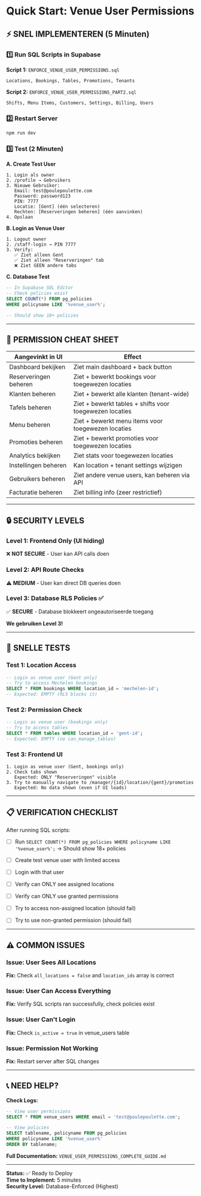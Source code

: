 # Quick Start: Venue User Permissions

## ⚡ SNEL IMPLEMENTEREN (5 Minuten)

### 1️⃣ Run SQL Scripts in Supabase

**Script 1:** `ENFORCE_VENUE_USER_PERMISSIONS.sql`
```
Locations, Bookings, Tables, Promotions, Tenants
```

**Script 2:** `ENFORCE_VENUE_USER_PERMISSIONS_PART2.sql`
```
Shifts, Menu Items, Customers, Settings, Billing, Users
```

### 2️⃣ Restart Server
```bash
npm run dev
```

### 3️⃣ Test (2 Minuten)

**A. Create Test User**
```
1. Login als owner
2. /profile → Gebruikers
3. Nieuwe Gebruiker:
   Email: test@poulepoulette.com
   Password: password123
   PIN: 7777
   Locatie: [Gent] (één selecteren)
   Rechten: [Reserveringen beheren] (één aanvinken)
4. Opslaan
```

**B. Login as Venue User**
```
1. Logout owner
2. /staff-login → PIN 7777
3. Verify:
   ✅ Ziet alleen Gent
   ✅ Ziet alleen "Reserveringen" tab
   ❌ Ziet GEEN andere tabs
```

**C. Database Test**
```sql
-- In Supabase SQL Editor
-- Check policies exist
SELECT COUNT(*) FROM pg_policies 
WHERE policyname LIKE '%venue_user%';

-- Should show 18+ policies
```

---

## 🎯 PERMISSION CHEAT SHEET

| Aangevinkt in UI | Effect |
|-----------------|--------|
| Dashboard bekijken | Ziet main dashboard + back button |
| Reserveringen beheren | Ziet + bewerkt bookings voor toegewezen locaties |
| Klanten beheren | Ziet + bewerkt alle klanten (tenant-wide) |
| Tafels beheren | Ziet + bewerkt tables + shifts voor toegewezen locaties |
| Menu beheren | Ziet + bewerkt menu items voor toegewezen locaties |
| Promoties beheren | Ziet + bewerkt promoties voor toegewezen locaties |
| Analytics bekijken | Ziet stats voor toegewezen locaties |
| Instellingen beheren | Kan location + tenant settings wijzigen |
| Gebruikers beheren | Ziet andere venue users, kan beheren via API |
| Facturatie beheren | Ziet billing info (zeer restrictief) |

---

## 🔒 SECURITY LEVELS

### Level 1: Frontend Only (UI hiding)
❌ **NOT SECURE** - User kan API calls doen

### Level 2: API Route Checks
⚠️ **MEDIUM** - User kan direct DB queries doen

### Level 3: Database RLS Policies ✅
✅ **SECURE** - Database blokkeert ongeautoriseerde toegang

**We gebruiken Level 3!**

---

## 🧪 SNELLE TESTS

### Test 1: Location Access
```sql
-- Login as venue user (Gent only)
-- Try to access Mechelen bookings
SELECT * FROM bookings WHERE location_id = 'mechelen-id';
-- Expected: EMPTY (RLS blocks it)
```

### Test 2: Permission Check
```sql
-- Login as venue user (bookings only)
-- Try to access tables
SELECT * FROM tables WHERE location_id = 'gent-id';
-- Expected: EMPTY (no can_manage_tables)
```

### Test 3: Frontend UI
```
1. Login as venue user (Gent, bookings only)
2. Check tabs shown
   Expected: ONLY "Reserveringen" visible
3. Try to manually navigate to /manager/{id}/location/{gent}/promoties
   Expected: No data shown (even if UI loads)
```

---

## 📋 VERIFICATION CHECKLIST

After running SQL scripts:

- [ ] Run `SELECT COUNT(*) FROM pg_policies WHERE policyname LIKE '%venue_user%';`
      → Should show 18+ policies

- [ ] Create test venue user with limited access
- [ ] Login with that user
- [ ] Verify can ONLY see assigned locations
- [ ] Verify can ONLY use granted permissions
- [ ] Try to access non-assigned location (should fail)
- [ ] Try to use non-granted permission (should fail)

---

## ⚠️ COMMON ISSUES

### Issue: User Sees All Locations
**Fix:** Check `all_locations = false` and `location_ids` array is correct

### Issue: User Can Access Everything
**Fix:** Verify SQL scripts ran successfully, check policies exist

### Issue: User Can't Login
**Fix:** Check `is_active = true` in venue_users table

### Issue: Permission Not Working
**Fix:** Restart server after SQL changes

---

## 📞 NEED HELP?

**Check Logs:**
```sql
-- View user permissions
SELECT * FROM venue_users WHERE email = 'test@poulepoulette.com';

-- View policies
SELECT tablename, policyname FROM pg_policies 
WHERE policyname LIKE '%venue_user%'
ORDER BY tablename;
```

**Full Documentation:** `VENUE_USER_PERMISSIONS_COMPLETE_GUIDE.md`

---

**Status:** ✅ Ready to Deploy  
**Time to Implement:** 5 minutes  
**Security Level:** Database-Enforced (Highest)

